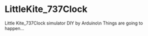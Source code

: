 # LittleKite_737Clock
Little Kite_737Clock simulator DIY by Arduino\n
Things are going to happen...
